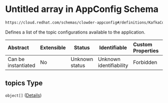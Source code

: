 # Untitled array in AppConfig Schema

```txt
https://cloud.redhat.com/schemas/clowder-appconfig#/definitions/KafkaConfig/properties/topics
```

Defines a list of the topic configurations available to the application.


| Abstract            | Extensible | Status         | Identifiable            | Custom Properties | Additional Properties | Access Restrictions | Defined In                                                    |
| :------------------ | ---------- | -------------- | ----------------------- | :---------------- | --------------------- | ------------------- | ------------------------------------------------------------- |
| Can be instantiated | No         | Unknown status | Unknown identifiability | Forbidden         | Allowed               | none                | [schema.json\*](../../out/schema.json "open original schema") |

## topics Type

`object[]` ([Details](schema-definitions-topicconfig.md))
